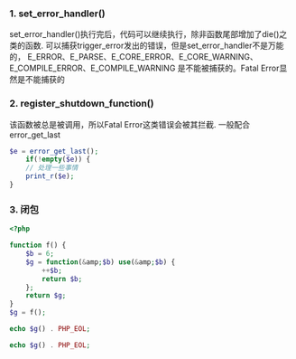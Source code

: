 ### 1. set_error_handler() 

set_error_handler()执行完后，代码可以继续执行，除非函数尾部增加了die()之类的函数. 可以捕获trigger_error发出的错误，但是set_error_handler不是万能的， E_ERROR、E_PARSE、E_CORE_ERROR、E_CORE_WARNING、E_COMPILE_ERROR、E_COMPILE_WARNING 是不能被捕获的。Fatal Error显然是不能捕获的

### 2. register_shutdown_function()

该函数被总是被调用，所以Fatal Error这类错误会被其拦截. 一般配合error_get_last

```php
$e = error_get_last();
    if(!empty($e)) {
    // 处理一些事情
    print_r($e);
}
```

### 3. 闭包

```php
<?php

function f() {
    $b = 6;
    $g = function(&amp;$b) use(&amp;$b) {
        ++$b;
        return $b;
    };
    return $g;
}
$g = f();

echo $g() . PHP_EOL;

echo $g() . PHP_EOL;
```